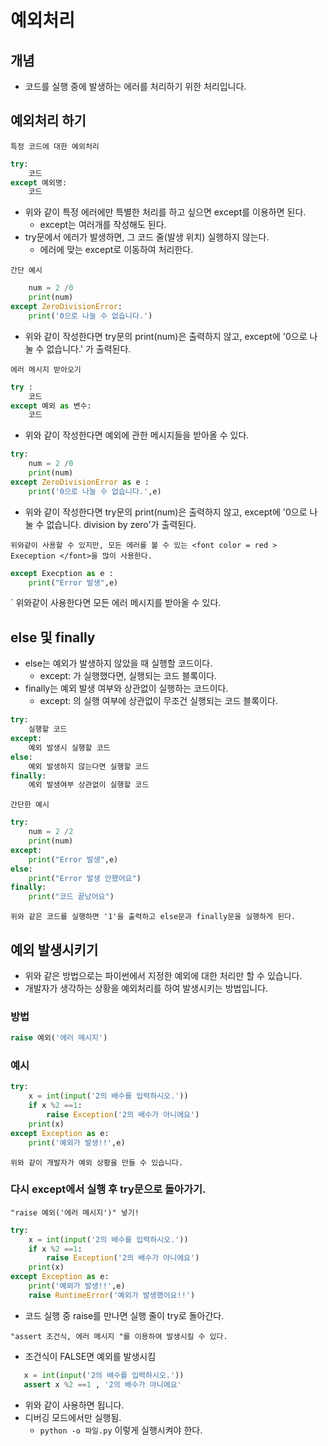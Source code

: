 # 예외처리

## 개념

- 코드를 실행 중에 발생하는 에러를 처리하기 위한 처리입니다.

## 예외처리 하기

`특정 코드에 대한 예외처리`

```python
try:
    코드
except 예외명:
    코드
```

- 위와 같이 특정 에러에만 특별한 처리를 하고 싶으면 except를 이용하면 된다.
  - except는 여러개를 작성해도 된다.
- try문에서 에러가 발생하면, 그 코드 줄(발생 위치) 실행하지 않는다.
  - 에러에 맞는 except로 이동하여 처리한다.

`간단 예시`

```python
    num = 2 /0
    print(num)
except ZeroDivisionError:
    print('0으로 나눌 수 없습니다.')
```

- 위와 같이 작성한다면 try문의 print(num)은 출력하지 않고, except에 '0으로 나눌 수 없습니다.' 가 출력된다.

`에러 메시지 받아오기`

```python
try :
    코드
except 예외 as 변수:
    코드
```

- 위와 같이 작성한다면 예외에 관한 메시지들을 받아올 수 있다.

```python
try:
    num = 2 /0
    print(num)
except ZeroDivisionError as e :
    print('0으로 나눌 수 없습니다.',e)
```

- 위와 같이 작성한다면 try문의 print(num)은 출력하지 않고, except에 '0으로 나눌 수 없습니다. division by zero'가 출력된다.

`위와같이 사용할 수 있지만, 모든 에러를 볼 수 있는 <font color = red > Exeception </font>을 많이 사용한다.`

```python
except Execption as e :
    print("Error 발생",e)
```

\` 위와같이 사용한다면 모든 에러 메시지를 받아올 수 있다.

## else 및 finally

- else는 예외가 발생하지 않았을 때 실행할 코드이다.
  - except: 가 실행했다면, 실행되는 코드 블록이다.
- finally는 예외 발생 여부와 상관없이 실행하는 코드이다.
  - except: 의 실행 여부에 상관없이 무조건 실행되는 코드 블록이다.

```python
try:
    실행할 코드
except:
    예외 발생시 실행할 코드
else:
    예외 발생하지 않는다면 실행할 코드
finally:
    예외 발생여부 상관없이 실행할 코드
```

`간단한 예시`

```python
try:
    num = 2 /2
    print(num)
except:
    print("Error 발생",e)
else:
    print("Error 발생 안했어요")
finally:
    print("코드 끝났어요")
```

`위와 같은 코드를 실행하면 '1'을 출력하고 else문과 finally문을 실행하게 된다.`

## 예외 발생시키기

- 위와 같은 방법으로는 파이썬에서 지정한 예외에 대한 처리만 할 수 있습니다.
- 개발자가 생각하는 상황을 예외처리를 하여 발생시키는 방법입니다.

### 방법

```python
raise 예외('에러 메시지')
```

### 예시

```python
try:
    x = int(input('2의 배수를 입력하시오.'))
    if x %2 ==1:
        raise Exception('2의 배수가 아니에요')
    print(x)
except Exception as e:
    print('예외가 발생!!',e)
```

`위와 같이 개발자가 예외 상황을 만들 수 있습니다.`

### 다시 except에서 실행 후 try문으로 돌아가기.

`"raise 예외('에러 메시지')" 넣기!`

```python
try:
    x = int(input('2의 배수를 입력하시오.'))
    if x %2 ==1:
        raise Exception('2의 배수가 아니에요')
    print(x)
except Exception as e:
    print('예외가 발생!!',e)
    raise RuntimeError('예외가 발생했어요!!')
```

- 코드 실행 중 raise를 만나면 실행 줄이 try로 돌아간다.

`"assert 조건식, 에러 메시지 "를 이용하여 발생시킬 수 있다.`

- 조건식이 FALSE면 예외를 발생시킴

```python
   x = int(input('2의 배수를 입력하시오.'))
   assert x %2 ==1 , '2의 배수가 아니에요'
```

- 위와 같이 사용하면 됩니다.
- 디버깅 모드에서만 실행됨.
  - `python -o 파일.py` 이렇게 실행시켜야 한다.
